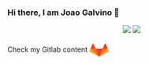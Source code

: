 ### Hi there, I am Joao Galvino 👋

<div align="center">
<img height="180em" src="https://github-readme-stats.vercel.app/api?username=joaov777&show_icons=true&theme=gotham&include_all_commits=true&count_private=true"/>
<img height="180em" src="https://github-readme-stats.vercel.app/api/top-langs/?username=joaov777&layout=compact&langs_count=7&theme=gotham"/>
</div>

<div style="display: inline_block"><br>
Check my Gitlab content
<img align="center" alt="joao-python" height="30" width="40" src="https://raw.githubusercontent.com/devicons/devicon/master/icons/gitlab/gitlab-original.svg">
</div>

